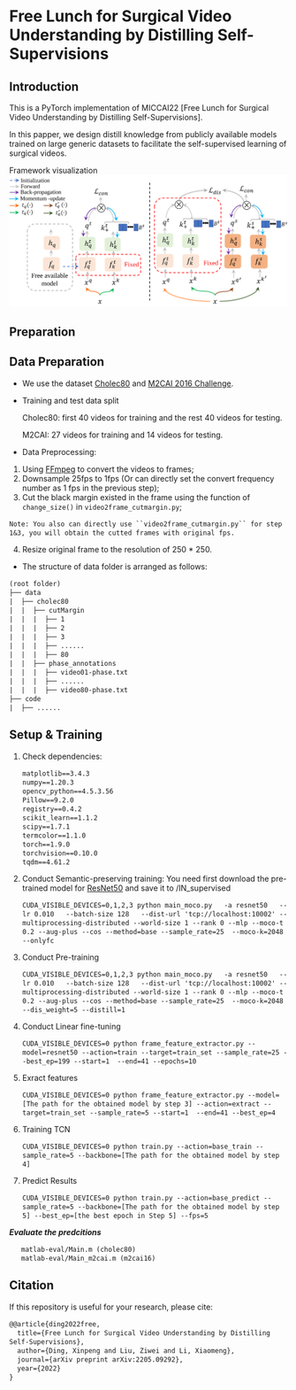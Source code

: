 # Free Lunch for Surgical Video Understanding by Distilling Self-Supervisions

## Introduction

This is a PyTorch implementation of MICCAI22 [Free Lunch for Surgical Video Understanding by Distilling Self-Supervisions].

In this papper, we design distill knowledge from publicly available models trained on large generic datasets to facilitate the self-supervised learning of surgical videos.

Framework visualization
![framework visualization](resources/framework.svg)

## Preparation

## Data Preparation
* We use the dataset [Cholec80](http://camma.u-strasbg.fr/datasets) and [M2CAI 2016 Challenge](http://camma.u-strasbg.fr/m2cai2016/index.php/program-challenge/).

* Training and test data split

   Cholec80: first 40 videos for training and the rest 40 videos for testing.

   M2CAI: 27 videos for training and 14 videos for testing.

* Data Preprocessing: 
1. Using [FFmpeg](https://www.ffmpeg.org/download.html) to convert the videos to frames; 
2. Downsample 25fps to 1fps (Or can directly set the convert frequency number as 1 fps in the previous step); 
3. Cut the black margin existed in the frame using the function of ``change_size()`` in ``video2frame_cutmargin.py``;
```
Note: You also can directly use ``video2frame_cutmargin.py`` for step 1&3, you will obtain the cutted frames with original fps.
```
4. Resize original frame to the resolution of 250 * 250.

* The structure of data folder is arranged as follows:
```
(root folder)
├── data
|  ├── cholec80
|  |  ├── cutMargin
|  |  |  ├── 1
|  |  |  ├── 2
|  |  |  ├── 3
|  |  |  ├── ......
|  |  |  ├── 80
|  |  ├── phase_annotations
|  |  |  ├── video01-phase.txt
|  |  |  ├── ......
|  |  |  ├── video80-phase.txt
├── code
|  ├── ......
```

## Setup & Training

1. Check dependencies:
   ```
   matplotlib==3.4.3
   numpy==1.20.3
   opencv_python==4.5.3.56
   Pillow==9.2.0
   registry==0.4.2
   scikit_learn==1.1.2
   scipy==1.7.1
   termcolor==1.1.0
   torch==1.9.0
   torchvision==0.10.0
   tqdm==4.61.2
   ```
2. Conduct Semantic-preserving training:
   You need first download the pre-trained model for [ResNet50]({https://download.pytorch.org/models/resnet50-0676ba61.pth}) and save it to /IN_supervised
   ```
   CUDA_VISIBLE_DEVICES=0,1,2,3 python main_moco.py   -a resnet50   --lr 0.010   --batch-size 128   --dist-url 'tcp://localhost:10002' --multiprocessing-distributed --world-size 1 --rank 0 --mlp --moco-t 0.2 --aug-plus --cos --method=base --sample_rate=25  --moco-k=2048 --onlyfc
   ```

3. Conduct Pre-training
   ```
   CUDA_VISIBLE_DEVICES=0,1,2,3 python main_moco.py   -a resnet50   --lr 0.010   --batch-size 128   --dist-url 'tcp://localhost:10002' --multiprocessing-distributed --world-size 1 --rank 0 --mlp --moco-t 0.2 --aug-plus --cos --method=base --sample_rate=25  --moco-k=2048 --dis_weight=5 --distill=1
   ```
4. Conduct Linear fine-tuning
   ```
   CUDA_VISIBLE_DEVICES=0 python frame_feature_extractor.py --model=resnet50 --action=train --target=train_set --sample_rate=25 --best_ep=199 --start=1  --end=41 --epochs=10
   ```
5. Exract features
   ```
   CUDA_VISIBLE_DEVICES=0 python frame_feature_extractor.py --model=[The path for the obtained model by step 3] --action=extract --target=train_set --sample_rate=5 --start=1  --end=41 --best_ep=4
   ```
6. Training TCN
   ```
   CUDA_VISIBLE_DEVICES=0 python train.py --action=base_train --sample_rate=5 --backbone=[The path for the obtained model by step 4]
   ```
7. Predict Results
   ```
   CUDA_VISIBLE_DEVICES=0 python train.py --action=base_predict --sample_rate=5 --backbone=[The path for the obtained model by step 5] --best_ep=[the best epoch in Step 5] --fps=5 
   ```

***Evaluate the predcitions***
 ```shell
    matlab-eval/Main.m (cholec80)
    matlab-eval/Main_m2cai.m (m2cai16)
  ```

## Citation
If this repository is useful for your research, please cite:
```
@@article{ding2022free,
  title={Free Lunch for Surgical Video Understanding by Distilling Self-Supervisions},
  author={Ding, Xinpeng and Liu, Ziwei and Li, Xiaomeng},
  journal={arXiv preprint arXiv:2205.09292},
  year={2022}
}
```



